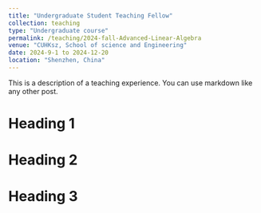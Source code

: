 ```yaml
---
title: "Undergraduate Student Teaching Fellow"
collection: teaching
type: "Undergraduate course"
permalink: /teaching/2024-fall-Advanced-Linear-Algebra
venue: "CUHKsz, School of science and Engineering"
date: 2024-9-1 to 2024-12-20
location: "Shenzhen, China"
---
```


This is a description of a teaching experience. You can use markdown like any other post.

Heading 1
======

Heading 2
======

Heading 3
======
